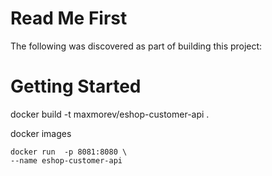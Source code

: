 # Read Me First
The following was discovered as part of building this project:

# Getting Started

docker build -t maxmorev/eshop-customer-api .

docker images
````
docker run  -p 8081:8080 \
--name eshop-customer-api
````